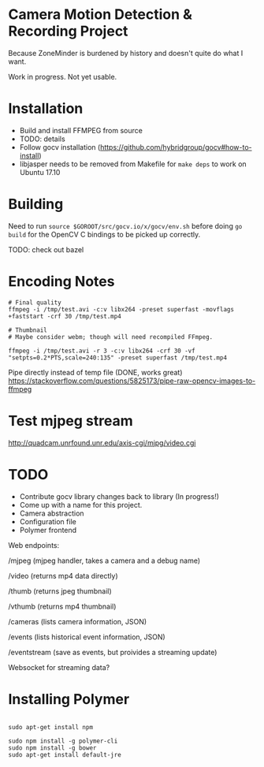 # Camera Motion Detection & Recording Project

Because ZoneMinder is burdened by history and doesn't quite do what I want.

Work in progress. Not yet usable.

# Installation

 - Build and install FFMPEG from source
  - TODO: details
 - Follow gocv installation (https://github.com/hybridgroup/gocv#how-to-install)
  - libjasper needs to be removed from Makefile for `make deps` to work on
    Ubuntu 17.10

# Building

Need to run `source $GOROOT/src/gocv.io/x/gocv/env.sh` before doing `go build` for the OpenCV C bindings to be picked up correctly.

TODO: check out bazel

# Encoding Notes

```
# Final quality
ffmpeg -i /tmp/test.avi -c:v libx264 -preset superfast -movflags +faststart -crf 30 /tmp/test.mp4

# Thumbnail
# Maybe consider webm; though will need recompiled FFmpeg.

ffmpeg -i /tmp/test.avi -r 3 -c:v libx264 -crf 30 -vf "setpts=0.2*PTS,scale=240:135" -preset superfast /tmp/test.mp4
```

Pipe directly instead of temp file (DONE, works great)
https://stackoverflow.com/questions/5825173/pipe-raw-opencv-images-to-ffmpeg

# Test mjpeg stream

http://quadcam.unrfound.unr.edu/axis-cgi/mjpg/video.cgi

# TODO

 - Contribute gocv library changes back to library (In progress!)
 - Come up with a name for this project.
 - Camera abstraction
 - Configuration file
 - Polymer frontend

Web endpoints:

 /mjpeg
   (mjpeg handler, takes a camera and a debug name)

 /video
   (returns mp4 data directly)

 /thumb
   (returns jpeg thumbnail)

 /vthumb
   (returns mp4 thumbnail)

 /cameras
   (lists camera information, JSON)

 /events
   (lists historical event information, JSON)

 /eventstream
   (save as events, but proivides a streaming update)

Websocket for streaming data?



# Installing Polymer

```

sudo apt-get install npm

sudo npm install -g polymer-cli
sudo npm install -g bower
sudo apt-get install default-jre



```

